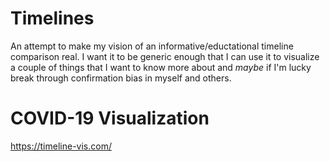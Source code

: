 # Timelines

An attempt to make my vision of an informative/eductational timeline comparison real. I want it to be generic enough that I can use it to visualize a couple of things that I want to know more about and _maybe_ if I'm lucky break through confirmation bias in myself and others.

# COVID-19 Visualization

https://timeline-vis.com/
